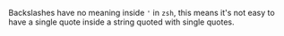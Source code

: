 Backslashes have no meaning inside `'` in `zsh`, this means it's not easy to have a single quote inside a string quoted with single quotes.
